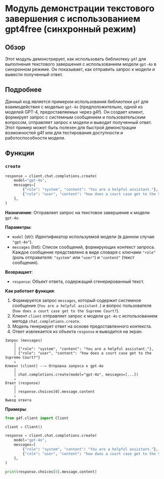 # Модуль демонстрации текстового завершения с использованием gpt4free (синхронный режим)

## Обзор

Этот модуль демонстрирует, как использовать библиотеку `g4f` для выполнения текстового завершения с использованием модели `gpt-4o` в синхронном режиме. Он показывает, как отправить запрос к модели и вывести полученный ответ.

## Подробнее

Данный код является примером использования библиотеки `g4f` для взаимодействия с моделью `gpt-4o` (предположительно, одной из моделей GPT-4, предоставляемых через g4f). Он создает клиент, формирует запрос с системным сообщением и пользовательским вопросом, отправляет запрос к модели и выводит полученный ответ. Этот пример может быть полезен для быстрой демонстрации возможностей g4f или для тестирования доступности и работоспособности модели.

## Функции

### `create`

```python
response = client.chat.completions.create(
    model="gpt-4o",
    messages=[
        {"role": "system", "content": "You are a helpful assistant."},
        {"role": "user", "content": "how does a court case get to the Supreme Court?"}
    ],
)
```

**Назначение**: Отправляет запрос на текстовое завершение к модели `gpt-4o`.

**Параметры**:

-   `model` (str): Идентификатор используемой модели (в данном случае `"gpt-4o"`).
-   `messages` (list): Список сообщений, формирующих контекст запроса. Каждое сообщение представлено в виде словаря с ключами `"role"` (роль отправителя: `"system"` или `"user"`) и `"content"` (текст сообщения).

**Возвращает**:

-   `response`: Объект ответа, содержащий сгенерированный текст.

**Как работает функция**:

1.  Формируется запрос `messages`, который содержит системное сообщение (`You are a helpful assistant.`) и вопрос пользователя (`how does a court case get to the Supreme Court?`).
2.  Клиент `client` отправляет запрос к модели `gpt-4o` с использованием метода `chat.completions.create`.
3.  Модель генерирует ответ на основе предоставленного контекста.
4.  Ответ извлекается из объекта `response` и выводится на экран.

```
Запрос (messages)
    │
    │ {"role": "system", "content": "You are a helpful assistant."},
    │ {"role": "user", "content": "how does a court case get to the Supreme Court?"}
    ↓
Клиент (client) --→ Отправка запроса к gpt-4o
    │
    │ chat.completions.create(model="gpt-4o", messages=[...])
    ↓
Ответ (response)
    │
    │ response.choices[0].message.content
    ↓
Вывод ответа
```

**Примеры**:

```python
from g4f.client import Client

client = Client()

response = client.chat.completions.create(
    model="gpt-4o",
    messages=[
        {"role": "system", "content": "You are a helpful assistant."},
        {"role": "user", "content": "how does a court case get to the Supreme Court?"}
    ],
)

print(response.choices[0].message.content)